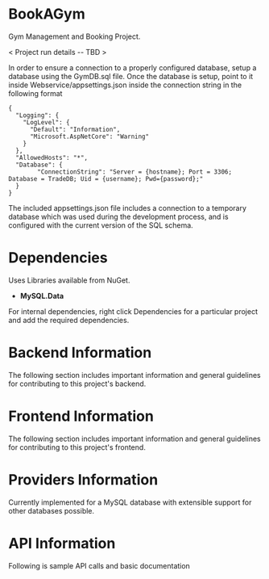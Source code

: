 # BookAGym
Gym Management and Booking Project.

< Project run details -- TBD >

In order to ensure a connection to a properly configured database, setup a database using the GymDB.sql file. Once the database is setup, point to it inside Webservice/appsettings.json inside the connection string in the following format
```
{
  "Logging": {
    "LogLevel": {
      "Default": "Information",
      "Microsoft.AspNetCore": "Warning"
    }
  },
  "AllowedHosts": "*",
  "Database": {
        "ConnectionString": "Server = {hostname}; Port = 3306; Database = TradeDB; Uid = {username}; Pwd={password};"
  }
}
```
The included appsettings.json file includes a connection to a temporary database which was used during the development process, and is configured with the current version of the SQL schema.

# Dependencies
Uses Libraries available from NuGet.
- **MySQL.Data** 

For internal dependencies, right click Dependencies for a particular project and add the required dependencies.

# Backend Information
The following section includes important information and general guidelines for contributing to this project's backend.

# Frontend Information
The following section includes important information and general guidelines for contributing to this project's frontend.

# Providers Information
Currently implemented for a MySQL database with extensible support for other databases possible.

# API Information
Following is sample API calls and basic documentation

